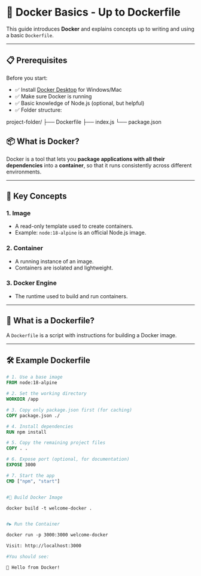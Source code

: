 # 🚢 Docker Basics - Up to Dockerfile

This guide introduces **Docker** and explains concepts up to writing and using a basic `Dockerfile`.

---

## 📋 Prerequisites

Before you start:

- ✅ Install [Docker Desktop](https://www.docker.com/products/docker-desktop) for Windows/Mac  
- ✅ Make sure Docker is running  
- ✅ Basic knowledge of Node.js (optional, but helpful)  
- ✅ Folder structure:

project-folder/
├── Dockerfile
├── index.js
└── package.json



## 📦 What is Docker?

Docker is a tool that lets you **package applications with all their dependencies** into a **container**, so that it runs consistently across different environments.

---

## 🧱 Key Concepts

### 1. **Image**
- A read-only template used to create containers.
- Example: `node:18-alpine` is an official Node.js image.

### 2. **Container**
- A running instance of an image.
- Containers are isolated and lightweight.

### 3. **Docker Engine**
- The runtime used to build and run containers.

---

## 📝 What is a Dockerfile?

A `Dockerfile` is a script with instructions for building a Docker image.

---

## 🛠️ Example Dockerfile

```dockerfile
# 1. Use a base image
FROM node:18-alpine

# 2. Set the working directory
WORKDIR /app

# 3. Copy only package.json first (for caching)
COPY package.json ./

# 4. Install dependencies
RUN npm install

# 5. Copy the remaining project files
COPY . .

# 6. Expose port (optional, for documentation)
EXPOSE 3000

# 7. Start the app
CMD ["npm", "start"]


#🔨 Build Docker Image

docker build -t welcome-docker .


#▶️ Run the Container

docker run -p 3000:3000 welcome-docker

Visit: http://localhost:3000

#You should see:

🚀 Hello from Docker!